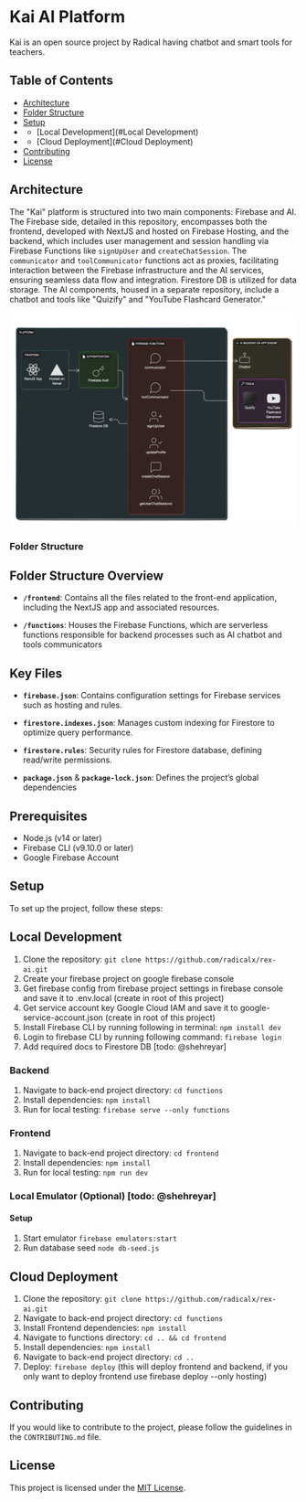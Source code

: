 # Kai AI Platform
Kai is an open source project by Radical having chatbot and smart tools for teachers.

## Table of Contents

- [Architecture](#Architecture)
- [Folder Structure](#folder-structure)
- [Setup](#Setup)
- - [Local Development](#Local Development)
- - [Cloud Deployment](#Cloud Deployment)
- [Contributing](#Contributing)
- [License](#license)

## Architecture
The "Kai" platform is structured into two main components: Firebase and AI. The Firebase side, detailed in this repository, encompasses both the frontend, developed with NextJS and hosted on Firebase Hosting, and the backend, which includes user management and session handling via Firebase Functions like `signUpUser` and `createChatSession`. The `communicator` and `toolCommunicator` functions act as proxies, facilitating interaction between the Firebase infrastructure and the AI services, ensuring seamless data flow and integration. Firestore DB is utilized for data storage. The AI components, housed in a separate repository, include a chatbot and tools like "Quizify" and "YouTube Flashcard Generator." 

![Architecture Diagram](architecture.png)

### Folder Structure
## Folder Structure Overview

- **`/frontend`**:
  Contains all the files related to the front-end application, including the NextJS app and associated resources.

- **`/functions`**:
  Houses the Firebase Functions, which are serverless functions responsible for backend processes such as AI chatbot and tools communicators

## Key Files
- **`firebase.json`**:
  Contains configuration settings for Firebase services such as hosting and rules.

- **`firestore.indexes.json`**:
  Manages custom indexing for Firestore to optimize query performance.

- **`firestore.rules`**:
  Security rules for Firestore database, defining read/write permissions.

- **`package.json`** & **`package-lock.json`**:
  Defines the project’s global dependencies

## Prerequisites
- Node.js (v14 or later)
- Firebase CLI (v9.10.0 or later)
- Google Firebase Account

## Setup
To set up the project, follow these steps:

## Local Development
1. Clone the repository: `git clone https://github.com/radicalx/rex-ai.git`
2. Create your firebase project on google firebase console
3. Get firebase config from firebase project settings in firebase console and save it to .env.local (create in root of this project)
4. Get service account key Google Cloud IAM and save it to google-service-account.json (create in root of this project)
5. Install Firebase CLI by running following in terminal: `npm install dev`
6. Login to firebase CLI by running following command: `firebase login`
7. Add required docs to Firestore DB [todo: @shehreyar]

### Backend
1. Navigate to back-end project directory: `cd functions`
2. Install dependencies: `npm install`
3. Run for local testing: `firebase serve --only functions`

### Frontend
1. Navigate to back-end project directory: `cd frontend`
2. Install dependencies: `npm install`
3. Run for local testing: `npm run dev`

### Local Emulator (Optional) [todo: @shehreyar]
#### Setup
1. Start emulator `firebase emulators:start`
2. Run database seed `node db-seed.js`  

## Cloud Deployment
1. Clone the repository: `git clone https://github.com/radicalx/rex-ai.git`
2. Navigate to back-end project directory: `cd functions`
3. Install Frontend dependencies: `npm install`
4. Navigate to functions directory: `cd .. && cd frontend`
5. Install dependencies: `npm install`
6. Navigate to back-end project directory: `cd ..`
7. Deploy: `firebase deploy` 
(this will deploy frontend and backend, if you only want to deploy frontend use firebase deploy --only hosting)

## Contributing

If you would like to contribute to the project, please follow the guidelines in the `CONTRIBUTING.md` file.

## License

This project is licensed under the [MIT License](LICENSE).
